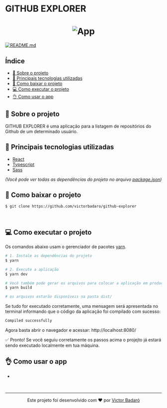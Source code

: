 # GITHUB EXPLORER

<h1 align="center">
    <img src="./docs/running.gif" alt="App">
</h1>

[![README.md](https://img.shields.io/badge/-Read%20in%20English-brightgreen?style=for-the-badge)](./README.md)

## Índice

- [🧾 Sobre o projeto](#-sobre-o-projeto)
- [🚀 Principais tecnologias utilizadas](#-principais-tecnologias-utilizadas)
- [🔽 Como baixar o projeto](#-como-baixar-o-projeto)
- [💻 Como executar o projeto](#-como-executar-o-projeto)
- [👌 Como usar o app](#-como-usar-o-app)
  <br>

## 🧾 Sobre o projeto

GITHUB EXPLORER é uma aplicação para a listagem de repositórios do Github de um determinado usuário.
<br>

## 🚀 Principais tecnologias utilizadas

- [React](https://reactjs.org/)
- [Typescript](https://www.typescriptlang.org/)
- [Sass](https://sass-lang.com/)

_(Você pode ver todas as dependências do projeto no arquivo [package.json](./package.json))_
<br>

## 🔽 Como baixar o projeto

```bash
$ git clone https://github.com/victorbadaro/github-explorer
```

<br>

## 💻 Como executar o projeto

Os comandos abaixo usam o gerenciador de pacotes [yarn](https://yarnpkg.com/).

```bash
# 1. Instale as dependências do projeto
$ yarn

# 2. Execute a aplicação
$ yarn dev

# Você também pode gerar os arquivos para colocar a aplicação em produção com:
$ yarn build

# os arquivos estarão disponíveis na pasta dist/
```

Se tudo for executado corretamente, uma mensagem será apresentada no terminal informando que o código da aplicação foi compilado com sucesso:

```bash
Compiled successfully
```

Agora basta abrir o navegador e acessar: http://localhost:8080/

✅ Pronto! Se você seguiu corretamente os passos acima o projejto já estará sendo executado localmente em tua máquina.
<br>

## 👌 Como usar o app

-

<br>

---

<p align="center">Este projeto foi desenvolvido com ❤ por <a href="https://github.com/victorbadaro">Victor Badaró</a></p>
